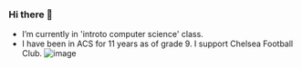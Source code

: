 ### Hi there 👋


- I’m currently in 'introto computer science' class.
- I have been in ACS for 11 years as of grade 9.
I support Chelsea Football Club.
![image](https://user-images.githubusercontent.com/123292188/213906149-1197418e-0380-47d2-8c2e-7fa1d61c153f.png)
